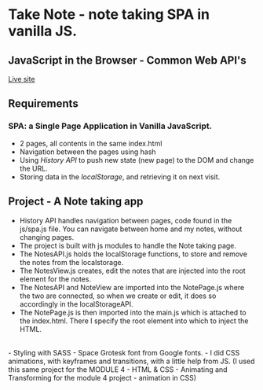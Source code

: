 # Take Note - note taking SPA in vanilla JS.

## JavaScript in the Browser - Common Web API's

[Live site](https://av-spa-notes-app.netlify.app/)

## Requirements

### SPA: a Single Page Application in Vanilla JavaScript.

- 2 pages, all contents in the same index.html
- Navigation between the pages using hash
- Using _History API_ to push new state (new page) to the DOM and change the URL.
- Storing data in the _localStorage_, and retrieving it on next visit.

## Project - A Note taking app

- History API handles navigation between pages, code found in the js/spa.js file.
  You can navigate between home and my notes, without changing pages.
- The project is built with js modules to handle the Note taking page.
- The NotesAPI.js holds the localStorage functions, to store and remove the notes from the localstorage.
- The NotesView.js creates, edit the notes that are injected into the root element for the notes.
- The NotesAPI and NoteView are imported into the NotePage.js where the two are connected, so when we create or edit, it does so accordingly in the localStorageAPI.
- The NotePage.js is then imported into the main.js which is attached to the index.html. There I specify the root element into which to inject the HTML.

<br>
- Styling with SASS
- Space Grotesk font from Google fonts.
- I did CSS animations, with keyframes and transitions, with a little help from JS.
(I used this same project for the MODULE 4 - HTML & CSS - Animating and Transforming for the module 4 project - animation in CSS)
